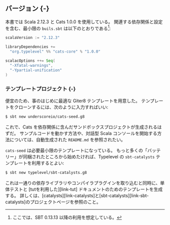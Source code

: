 ## バージョン {-}

本書では Scala 2.12.3 と Cats 1.0.0 を使用している。
関連する依存関係と設定を含む、最小限の `buils.sbt` は以下のとおりである[^sbt-version]:

```scala
scalaVersion := "2.12.3"

libraryDependencies +=
  "org.typelevel" %% "cats-core" % "1.0.0"

scalacOptions ++= Seq(
  "-Xfatal-warnings",
  "-Ypartial-unification"
)
```

[^sbt-version]: ここでは、SBT 0.13.13 以降の利用を想定している。

### テンプレートプロジェクト {-}

便宜のため、事のはじめに最適な Giter8 テンプレートを用意した。
テンプレートをクローンするには、次のように入力すればいい:

```bash
$ sbt new underscoreio/cats-seed.g8
```

これで、Cats を依存関係に含んだサンドボックスプロジェクトが生成されるはずだ。
サンプルコードを動かす方法や、対話型 Scala コンソールを開始する方法については、自動生成された `README.md` を参照されたい。

`cats-seed` は必要最小限のテンプレートになっている。
もっと多くの「バッテリー」が同梱されたところから始めたければ、Typelevel の `sbt-catalysts` テンプレートを利用するとよい:

```bash
$ sbt new typelevel/sbt-catalysts.g8
```

これは一通りの依存ライブラリやコンパイラプラグインを取り込むと同時に、単体テストと [tutを利用した][link-tut] ドキュメントのためのテンプレートを生成する。
詳しくは、[catalysts][link-catalysts]と[sbt-catalysts][link-sbt-catalysts]のプロジェクトページを参照のこと。
